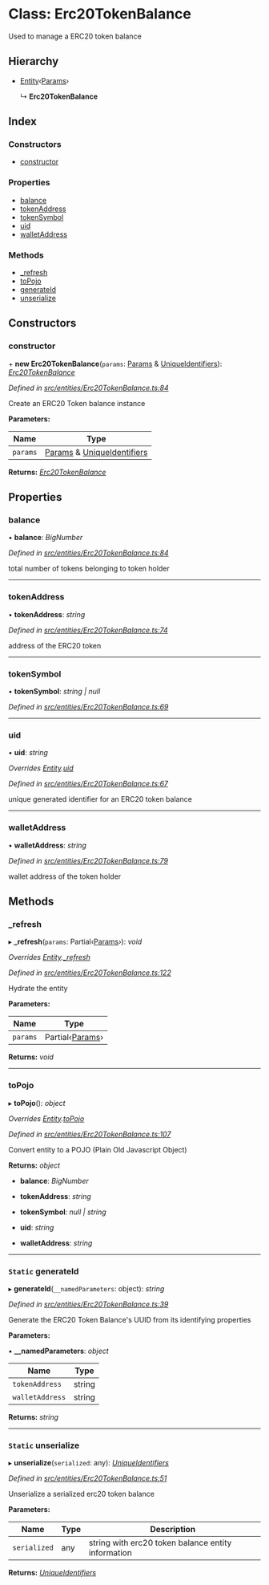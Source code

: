 # Class: Erc20TokenBalance

Used to manage a ERC20 token balance

## Hierarchy

- [Entity](_entities_entity_.entity.md)‹[Params](../interfaces/_entities_erc20tokenbalance_.params.md)›

  ↳ **Erc20TokenBalance**

## Index

### Constructors

- [constructor](_entities_erc20tokenbalance_.erc20tokenbalance.md#constructor)

### Properties

- [balance](_entities_erc20tokenbalance_.erc20tokenbalance.md#balance)
- [tokenAddress](_entities_erc20tokenbalance_.erc20tokenbalance.md#tokenaddress)
- [tokenSymbol](_entities_erc20tokenbalance_.erc20tokenbalance.md#tokensymbol)
- [uid](_entities_erc20tokenbalance_.erc20tokenbalance.md#uid)
- [walletAddress](_entities_erc20tokenbalance_.erc20tokenbalance.md#walletaddress)

### Methods

- [\_refresh](_entities_erc20tokenbalance_.erc20tokenbalance.md#_refresh)
- [toPojo](_entities_erc20tokenbalance_.erc20tokenbalance.md#topojo)
- [generateId](_entities_erc20tokenbalance_.erc20tokenbalance.md#static-generateid)
- [unserialize](_entities_erc20tokenbalance_.erc20tokenbalance.md#static-unserialize)

## Constructors

### constructor

\+ **new Erc20TokenBalance**(`params`: [Params](../interfaces/_entities_erc20tokenbalance_.params.md) & [UniqueIdentifiers](../interfaces/_entities_erc20tokenbalance_.uniqueidentifiers.md)): _[Erc20TokenBalance](_entities_erc20tokenbalance_.erc20tokenbalance.md)_

_Defined in [src/entities/Erc20TokenBalance.ts:84](https://github.com/PolymathNetwork/polymath-sdk/blob/d80c6e9/src/entities/Erc20TokenBalance.ts#L84)_

Create an ERC20 Token balance instance

**Parameters:**

| Name     | Type                                                                                                                                                  |
| -------- | ----------------------------------------------------------------------------------------------------------------------------------------------------- |
| `params` | [Params](../interfaces/_entities_erc20tokenbalance_.params.md) & [UniqueIdentifiers](../interfaces/_entities_erc20tokenbalance_.uniqueidentifiers.md) |

**Returns:** _[Erc20TokenBalance](_entities_erc20tokenbalance_.erc20tokenbalance.md)_

## Properties

### balance

• **balance**: _BigNumber_

_Defined in [src/entities/Erc20TokenBalance.ts:84](https://github.com/PolymathNetwork/polymath-sdk/blob/d80c6e9/src/entities/Erc20TokenBalance.ts#L84)_

total number of tokens belonging to token holder

---

### tokenAddress

• **tokenAddress**: _string_

_Defined in [src/entities/Erc20TokenBalance.ts:74](https://github.com/PolymathNetwork/polymath-sdk/blob/d80c6e9/src/entities/Erc20TokenBalance.ts#L74)_

address of the ERC20 token

---

### tokenSymbol

• **tokenSymbol**: _string | null_

_Defined in [src/entities/Erc20TokenBalance.ts:69](https://github.com/PolymathNetwork/polymath-sdk/blob/d80c6e9/src/entities/Erc20TokenBalance.ts#L69)_

---

### uid

• **uid**: _string_

_Overrides [Entity](_entities_entity_.entity.md).[uid](_entities_entity_.entity.md#abstract-uid)_

_Defined in [src/entities/Erc20TokenBalance.ts:67](https://github.com/PolymathNetwork/polymath-sdk/blob/d80c6e9/src/entities/Erc20TokenBalance.ts#L67)_

unique generated identifier for an ERC20 token balance

---

### walletAddress

• **walletAddress**: _string_

_Defined in [src/entities/Erc20TokenBalance.ts:79](https://github.com/PolymathNetwork/polymath-sdk/blob/d80c6e9/src/entities/Erc20TokenBalance.ts#L79)_

wallet address of the token holder

## Methods

### \_refresh

▸ **\_refresh**(`params`: Partial‹[Params](../interfaces/_entities_erc20tokenbalance_.params.md)›): _void_

_Overrides [Entity](_entities_entity_.entity.md).[\_refresh](_entities_entity_.entity.md#abstract-_refresh)_

_Defined in [src/entities/Erc20TokenBalance.ts:122](https://github.com/PolymathNetwork/polymath-sdk/blob/d80c6e9/src/entities/Erc20TokenBalance.ts#L122)_

Hydrate the entity

**Parameters:**

| Name     | Type                                                                    |
| -------- | ----------------------------------------------------------------------- |
| `params` | Partial‹[Params](../interfaces/_entities_erc20tokenbalance_.params.md)› |

**Returns:** _void_

---

### toPojo

▸ **toPojo**(): _object_

_Overrides [Entity](_entities_entity_.entity.md).[toPojo](_entities_entity_.entity.md#abstract-topojo)_

_Defined in [src/entities/Erc20TokenBalance.ts:107](https://github.com/PolymathNetwork/polymath-sdk/blob/d80c6e9/src/entities/Erc20TokenBalance.ts#L107)_

Convert entity to a POJO (Plain Old Javascript Object)

**Returns:** _object_

- **balance**: _BigNumber_

- **tokenAddress**: _string_

- **tokenSymbol**: _null | string_

- **uid**: _string_

- **walletAddress**: _string_

---

### `Static` generateId

▸ **generateId**(`__namedParameters`: object): _string_

_Defined in [src/entities/Erc20TokenBalance.ts:39](https://github.com/PolymathNetwork/polymath-sdk/blob/d80c6e9/src/entities/Erc20TokenBalance.ts#L39)_

Generate the ERC20 Token Balance's UUID from its identifying properties

**Parameters:**

▪ **\_\_namedParameters**: _object_

| Name            | Type   |
| --------------- | ------ |
| `tokenAddress`  | string |
| `walletAddress` | string |

**Returns:** _string_

---

### `Static` unserialize

▸ **unserialize**(`serialized`: any): _[UniqueIdentifiers](../interfaces/_entities_erc20tokenbalance_.uniqueidentifiers.md)_

_Defined in [src/entities/Erc20TokenBalance.ts:51](https://github.com/PolymathNetwork/polymath-sdk/blob/d80c6e9/src/entities/Erc20TokenBalance.ts#L51)_

Unserialize a serialized erc20 token balance

**Parameters:**

| Name         | Type | Description                                        |
| ------------ | ---- | -------------------------------------------------- |
| `serialized` | any  | string with erc20 token balance entity information |

**Returns:** _[UniqueIdentifiers](../interfaces/_entities_erc20tokenbalance_.uniqueidentifiers.md)_
